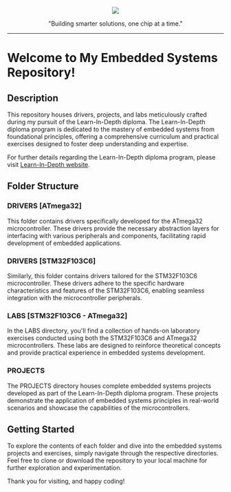<p align="center">
  <img src="https://github.com/mgtera200/Master-Embedded-System/assets/127119775/6edebbc5-4b1b-4e33-bd45-7deedc19dd83">
</p>



<p align="center">"Building smarter solutions, one chip at a time."</p>










---
# Welcome to My Embedded Systems Repository!

## Description

This repository houses drivers, projects, and labs meticulously crafted during my pursuit of the Learn-In-Depth diploma. The Learn-In-Depth diploma program is dedicated to the mastery of embedded systems from foundational principles, offering a comprehensive curriculum and practical exercises designed to foster deep understanding and expertise.

For further details regarding the Learn-In-Depth diploma program, please visit [Learn-In-Depth website](https://www.learn-in-depth-store.com/).

## Folder Structure

### DRIVERS [ATmega32]
This folder contains drivers specifically developed for the ATmega32 microcontroller. These drivers provide the necessary abstraction layers for interfacing with various peripherals and components, facilitating rapid development of embedded applications.

### DRIVERS [STM32F103C6]
Similarly, this folder contains drivers tailored for the STM32F103C6 microcontroller. These drivers adhere to the specific hardware characteristics and features of the STM32F103C6, enabling seamless integration with the microcontroller peripherals.

### LABS [STM32F103C6 - ATmega32]
In the LABS directory, you'll find a collection of hands-on laboratory exercises conducted using both the STM32F103C6 and ATmega32 microcontrollers. These labs are designed to reinforce theoretical concepts and provide practical experience in embedded systems development.

### PROJECTS
The PROJECTS directory houses complete embedded systems projects developed as part of the Learn-In-Depth diploma program. These projects demonstrate the application of embedded systems principles in real-world scenarios and showcase the capabilities of the microcontrollers.

## Getting Started
To explore the contents of each folder and dive into the embedded systems projects and exercises, simply navigate through the respective directories. Feel free to clone or download the repository to your local machine for further exploration and experimentation.

Thank you for visiting, and happy coding!
